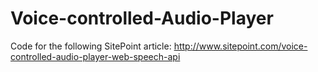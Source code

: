 # Voice-controlled-Audio-Player

Code for the following SitePoint article: http://www.sitepoint.com/voice-controlled-audio-player-web-speech-api
